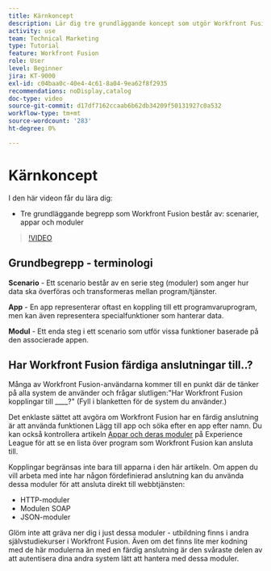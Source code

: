 ```yaml
---
title: Kärnkoncept
description: Lär dig tre grundläggande koncept som utgör Workfront Fusion - scenarier, appar och moduler i  [!DNL Adobe Workfront Fusion].
activity: use
team: Technical Marketing
type: Tutorial
feature: Workfront Fusion
role: User
level: Beginner
jira: KT-9000
exl-id: c04baa0c-40e4-4c61-8a04-9ea62f8f2935
recommendations: noDisplay,catalog
doc-type: video
source-git-commit: d17df7162ccaab6b62db34209f50131927c0a532
workflow-type: tm+mt
source-wordcount: '283'
ht-degree: 0%

---
```


# Kärnkoncept

I den här videon får du lära dig:

* Tre grundläggande begrepp som Workfront Fusion består av: scenarier, appar och moduler

>[!VIDEO](https://video.tv.adobe.com/v/335260/?quality=12&learn=on&enablevpops)

## Grundbegrepp - terminologi

**Scenario** - Ett scenario består av en serie steg (moduler) som anger hur data ska överföras och transformeras mellan program/tjänster.

**App** - En app representerar oftast en koppling till ett programvaruprogram, men kan även representera specialfunktioner som hanterar data.

**Modul** - Ett enda steg i ett scenario som utför vissa funktioner baserade på den associerade appen.

## Har Workfront Fusion färdiga anslutningar till..?

Många av Workfront Fusion-användarna kommer till en punkt där de tänker på alla system de använder och frågar slutligen:&quot;Har Workfront Fusion kopplingar till ____?&quot; (Fyll i blanketten för de system du använder.)

Det enklaste sättet att avgöra om Workfront Fusion har en färdig anslutning är att använda funktionen Lägg till app och söka efter en app efter namn. Du kan också kontrollera artikeln [Appar och deras moduler](https://experienceleague.adobe.com/docs/workfront/using/adobe-workfront-fusion/fusion-apps-and-modules/apps-and-their-modules.html?lang=sv-SE) på Experience League för att se en lista över program som Workfront Fusion kan ansluta till.

Kopplingar begränsas inte bara till apparna i den här artikeln. Om appen du vill arbeta med inte har någon fördefinierad anslutning kan du använda dessa moduler för att ansluta direkt till webbtjänsten:

* HTTP-moduler
* Modulen SOAP
* JSON-moduler

Glöm inte att gräva ner dig i just dessa moduler - utbildning finns i andra självstudiekurser i Workfront Fusion. Även om det finns lite mer kodning med de här modulerna än med en färdig anslutning är den svåraste delen av att autentisera dina andra system lätt att hantera med dessa moduler.
